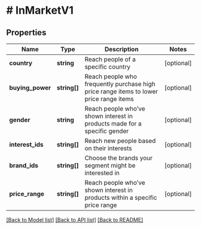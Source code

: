 # # InMarketV1

## Properties

Name | Type | Description | Notes
------------ | ------------- | ------------- | -------------
**country** | **string** | Reach people of a specific country | [optional]
**buying_power** | **string[]** | Reach people who frequently purchase high price range items to lower price range items | [optional]
**gender** | **string** | Reach people who’ve shown interest in products made for a specific gender | [optional]
**interest_ids** | **string[]** | Reach new people based on their interests | [optional]
**brand_ids** | **string[]** | Choose the brands your segment might be interested in | [optional]
**price_range** | **string[]** | Reach people who’ve shown interest in products within a specific price range | [optional]

[[Back to Model list]](../../README.md#models) [[Back to API list]](../../README.md#endpoints) [[Back to README]](../../README.md)
